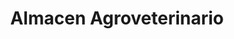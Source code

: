 ---
title: "Almacen Agroveterinario"
url: /daniel-flores/almacen-agroveterinario/
shop: Warenhaus
---